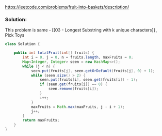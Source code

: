 https://leetcode.com/problems/fruit-into-baskets/description/

### Solution:

This problem is same - [[03 - Longest Substring with k unique characters]] , Pick Toys


```java
class Solution {

    public int totalFruit(int[] fruits) {
        int i = 0, j = 0, n = fruits.length, maxFruits = 0;
        Map<Integer, Integer> seen = new HashMap<>();
        while (j < n) {
            seen.put(fruits[j], seen.getOrDefault(fruits[j], 0) + 1);
            while (seen.size() > 2) {
                seen.put(fruits[i], seen.get(fruits[i]) - 1);
                if (seen.get(fruits[i]) == 0) {
                    seen.remove(fruits[i]);
                }
                i++;
            }
            maxFruits = Math.max(maxFruits, j - i + 1);
            j++;
        }
        return maxFruits;
    }
}

```